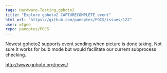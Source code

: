 ```yaml
---
tags: Hardware-Testing,gphoto2
title: "Explore gphoto2 CAPTURECOMPLETE event"
html_url: "https://github.com/panoptes/POCS/issues/122"
user: wtgee
repo: panoptes/POCS
---
```


Newest gphoto2 supports event sending when picture is done taking. Not sure it works for bulb mode but would facilitate our current subprocess checking.

http://www.gphoto.org/news/